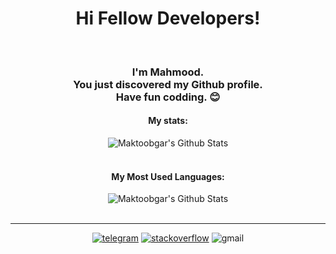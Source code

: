<div align="center" width="50">

<h1>
Hi Fellow Developers!
</h1>

<br>

<h3>

I'm Mahmood.\
You just discovered my Github profile.\
Have fun codding. 😊

</h3>

<h4>

My stats:

</h4>

<img align="center" src="https://github-readme-stats.vercel.app/api?username=maktoobgar&include_all_commits=true&count_private=true&show_icons=true&line_height=20&title_color=009900&icon_color=005500&text_color=D3D3D3&bg_color=0,000000,003334" alt="Maktoobgar's Github Stats">
<br>
<br>

<h4>

My Most Used Languages:

</h4>

<img align="center" src="https://github-readme-stats.vercel.app/api/top-langs/?username=maktoobgar&layout=compact&title_color=009900&text_color=D3D3D3&bg_color=0,000000,003334" alt="Maktoobgar's Github Stats">

</div>

<br>
<hr>

<p align="center">
<a href="tg://user?id=466943813" target="_blank"><img src="https://img.shields.io/badge/telegram-%230077B5.svg?&style=flat-square&logo=telegram&logoColor=white" alt="telegram"></a>
<a href="https://stackoverflow.com/users/14967240/mahmood" target="_blank"><img src="https://img.shields.io/badge/Stackoverflow-%230077B5.svg?&style=flat-square&logo=stackoverflow&logoColor=white&color=red" alt="stackoverflow"></a>
<a><img src="https://img.shields.io/badge/Mahmoodh1378@gmail.com-%230077B5.svg?&style=flat-square&logo=gmail&logoColor=white&color=blueviolet" alt="gmail"></a>
</p>